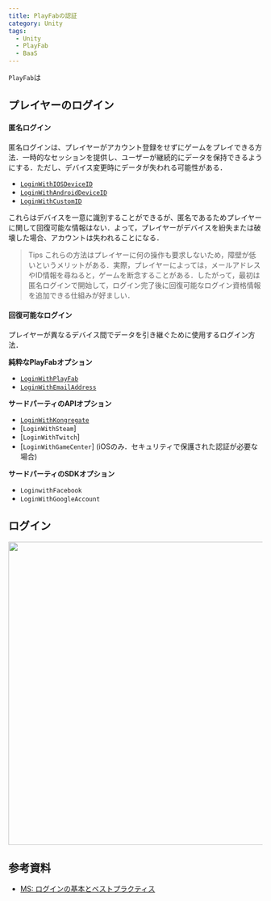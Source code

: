 ```yaml
---
title: PlayFabの認証
category: Unity
tags:
  - Unity
  - PlayFab
  - BaaS
---
```


`PlayFab`は

<!-- more -->

## プレイヤーのログイン

#### 匿名ログイン
匿名ログインは、プレイヤーがアカウント登録をせずにゲームをプレイできる方法．一時的なセッションを提供し、ユーザーが継続的にデータを保持できるようにする．ただし、デバイス変更時にデータが失われる可能性がある．

- [`LoginWithIOSDeviceID`][LoginWithIOSDeviceID]
- [`LoginWithAndroidDeviceID`][LoginWithAndroidDeviceID]
- [`LoginWithCustomID`][LoginWithCustomID]

これらはデバイスを一意に識別することができるが、匿名であるためプレイヤーに関して回復可能な情報はない．よって，プレイヤーがデバイスを紛失または破壊した場合、アカウントは失われることになる．

> Tips
> これらの方法はプレイヤーに何の操作も要求しないため，障壁が低いというメリットがある．実際，プレイヤーによっては，メールアドレスやID情報を尋ねると，ゲームを断念することがある．したがって，最初は匿名ログインで開始して，ログイン完了後に回復可能なログイン資格情報を追加できる仕組みが好ましい．

#### 回復可能なログイン
プレイヤーが異なるデバイス間でデータを引き継ぐために使用するログイン方法．

**純粋なPlayFabオプション**

- [`LoginWithPlayFab`][LoginWithPlayFab]
- [`LoginWithEmailAddress`][LoginWithEmailAddress]

**サードパーティのAPIオプション**
- [`LoginWithKongregate`][LoginWithKongregate]
- [`LoginWithSteam`]
- [`LoginWithTwitch`]
- [`LoginWithGameCenter`] (iOSのみ．セキュリティで保護された認証が必要な場合)

**サードパーティのSDKオプション**

- `LoginwithFacebook`
- `LoginWithGoogleAccount`


## ログイン

<img src="https://learn.microsoft.com/ja-jp/gaming/playfab/features/authentication/media/tutorials/playfab-anonymous-login-and-recoverable-login.png" width=600>


## 参考資料
- [MS: ログインの基本とベストプラクティス](https://learn.microsoft.com/ja-jp/gaming/playfab/features/authentication/login/login-basics-best-practices)


[LoginWithIOSDeviceID]: https://learn.microsoft.com/ja-jp/rest/api/playfab/client/authentication/login-with-ios-device-id?view=playfab-rest
[LoginWithAndroidDeviceID]: https://learn.microsoft.com/ja-jp/rest/api/playfab/client/authentication/login-with-android-device-id?view=playfab-rest
[LoginWithCustomID]: https://learn.microsoft.com/ja-jp/rest/api/playfab/client/authentication/login-with-custom-id?view=playfab-rest

[LoginWithPlayFab]: https://learn.microsoft.com/ja-jp/rest/api/playfab/client/authentication/login-with-playfab?view=playfab-rest
[LoginWithEmailAddress]: https://learn.microsoft.com/ja-jp/rest/api/playfab/client/authentication/login-with-email-address?view=playfab-rest

[LoginWithKongregate]: https://learn.microsoft.com/ja-jp/rest/api/playfab/client/authentication/login-with-kongregate?view=playfab-rest
[LoginWithSteam]: https://learn.microsoft.com/ja-jp/rest/api/playfab/client/authentication/login-with-steam?view=playfab-rest
[LoginWithTwitch]: https://learn.microsoft.com/ja-jp/rest/api/playfab/client/authentication/login-with-twitch?view=playfab-rest
[LoginWithGameCenter]: https://learn.microsoft.com/ja-jp/rest/api/playfab/client/authentication/login-with-game-center?view=playfab-rest